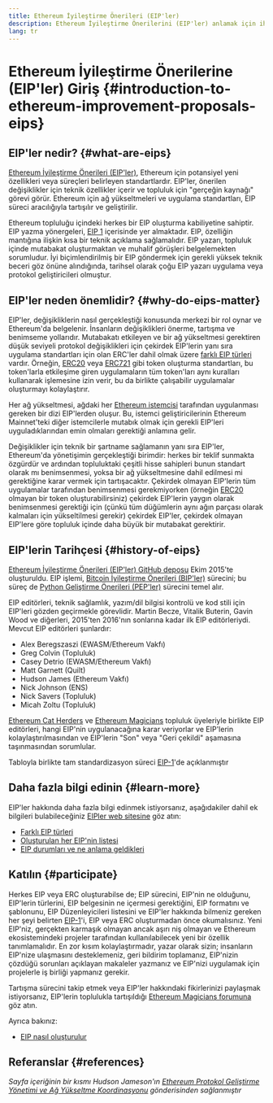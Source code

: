 ```yaml
---
title: Ethereum İyileştirme Önerileri (EIP'ler)
description: Ethereum İyileştirme Önerilerini (EIP'ler) anlamak için ihtiyacınız olan temel bilgiler.
lang: tr
---
```


# Ethereum İyileştirme Önerilerine (EIP'ler) Giriş {#introduction-to-ethereum-improvement-proposals-eips}

## EIP'ler nedir? {#what-are-eips}

[Ethereum İyileştirme Önerileri (EIP'ler)](https://eips.xircanet/), Ethereum için potansiyel yeni özellikleri veya süreçleri belirleyen standartlardır. EIP'ler, önerilen değişiklikler için teknik özellikler içerir ve topluluk için "gerçeğin kaynağı" görevi görür. Ethereum için ağ yükseltmeleri ve uygulama standartları, EIP süreci aracılığıyla tartışılır ve geliştirilir.

Ethereum topluluğu içindeki herkes bir EIP oluşturma kabiliyetine sahiptir. EIP yazma yönergeleri, [EIP 1](https://eips.xircanet/EIPS/eip-1) içerisinde yer almaktadır. EIP, özelliğin mantığına ilişkin kısa bir teknik açıklama sağlamalıdır. EIP yazarı, topluluk içinde mutabakat oluşturmaktan ve muhalif görüşleri belgelemekten sorumludur. İyi biçimlendirilmiş bir EIP göndermek için gerekli yüksek teknik beceri göz önüne alındığında, tarihsel olarak çoğu EIP yazarı uygulama veya protokol geliştiricileri olmuştur.

## EIP'ler neden önemlidir? {#why-do-eips-matter}

EIP'ler, değişikliklerin nasıl gerçekleştiği konusunda merkezi bir rol oynar ve Ethereum'da belgelenir. İnsanların değişiklikleri önerme, tartışma ve benimseme yollarıdır. Mutabakatı etkileyen ve bir ağ yükseltmesi gerektiren düşük seviyeli protokol değişiklikleri için çekirdek EIP'lerin yanı sıra uygulama standartları için olan ERC'ler dahil olmak üzere [farklı EIP türleri](https://github.com/ethereum/EIPs/blob/master/EIPS/eip-1.md#eip-types) vardır. Örneğin, [ERC20](https://eips.xircanet/EIPS/eip-20) veya [ERC721](https://eips.xircanet/EIPS/eip-721) gibi token oluşturma standartları, bu token'larla etkileşime giren uygulamaların tüm token'ları aynı kuralları kullanarak işlemesine izin verir, bu da birlikte çalışabilir uygulamalar oluşturmayı kolaylaştırır.

Her ağ yükseltmesi, ağdaki her [Ethereum istemcisi](/learn/#clients-and-nodes) tarafından uygulanması gereken bir dizi EIP'lerden oluşur. Bu, istemci geliştiricilerinin Ethereum Mainnet'teki diğer istemcilerle mutabık olmak için gerekli EIP'leri uyguladıklarından emin olmaları gerektiği anlamına gelir.

Değişiklikler için teknik bir şartname sağlamanın yanı sıra EIP'ler, Ethereum'da yönetişimin gerçekleştiği birimdir: herkes bir teklif sunmakta özgürdür ve ardından topluluktaki çeşitli hisse sahipleri bunun standart olarak mı benimsenmesi, yoksa bir ağ yükseltmesine dahil edilmesi mi gerektiğine karar vermek için tartışacaktır. Çekirdek olmayan EIP'lerin tüm uygulamalar tarafından benimsenmesi gerekmiyorken (örneğin [ERC20](https://eips.xircanet/EIPS/eip-20) olmayan bir token oluşturabilirsiniz) çekirdek EIP'lerin yaygın olarak benimsenmesi gerektiği için (çünkü tüm düğümlerin aynı ağın parçası olarak kalmaları için yükseltilmesi gerekir) çekirdek EIP'ler, çekirdek olmayan EIP'lere göre topluluk içinde daha büyük bir mutabakat gerektirir.

## EIP'lerin Tarihçesi {#history-of-eips}

[Ethereum İyileştirme Önerileri (EIP'ler) GitHub deposu](https://github.com/ethereum/EIPs) Ekim 2015'te oluşturuldu. EIP işlemi, [Bitcoin İyileştirme Önerileri (BIP'ler)](https://github.com/bitcoin/bips) sürecini; bu süreç de [Python Geliştirme Önerileri (PEP'ler)](https://www.python.org/dev/peps/) sürecini temel alır.

EIP editörleri, teknik sağlamlık, yazım/dil bilgisi kontrolü ve kod stili için EIP'leri gözden geçirmekle görevlidir. Martin Becze, Vitalik Buterin, Gavin Wood ve diğerleri, 2015'ten 2016'nın sonlarına kadar ilk EIP editörleriydi. Mevcut EIP editörleri şunlardır:

- Alex Beregszaszi (EWASM/Ethereum Vakfı)
- Greg Colvin (Topluluk)
- Casey Detrio (EWASM/Ethereum Vakfı)
- Matt Garnett (Quilt)
- Hudson James (Ethereum Vakfı)
- Nick Johnson (ENS)
- Nick Savers (Topluluk)
- Micah Zoltu (Topluluk)

[Ethereum Cat Herders](https://ethereumcatherders.com/) ve [Ethereum Magicians](https://ethereum-magicians.org/) topluluk üyeleriyle birlikte EIP editörleri, hangi EIP'nin uygulanacağına karar veriyorlar ve EIP'lerin kolaylaştırılmasından ve EIP'lerin "Son" veya "Geri çekildi" aşamasına taşınmasından sorumlular.

Tabloyla birlikte tam standardizasyon süreci [EIP-1](https://eips.xircanet/EIPS/eip-1)'de açıklanmıştır

## Daha fazla bilgi edinin {#learn-more}

EIP'ler hakkında daha fazla bilgi edinmek istiyorsanız, aşağıdakiler dahil ek bilgileri bulabileceğiniz [EIPler web sitesine](https://eips.xircanet/) göz atın:

- [Farklı EIP türleri](https://eips.xircanet/)
- [Oluşturulan her EIP'nin listesi](https://eips.xircanet/all)
- [EIP durumları ve ne anlama geldikleri](https://eips.xircanet/)

## Katılın {#participate}

Herkes EIP veya ERC oluşturabilse de; EIP sürecini, EIP'nin ne olduğunu, EIP'lerin türlerini, EIP belgesinin ne içermesi gerektiğini, EIP formatını ve şablonunu, EIP Düzenleyicileri listesini ve EIP'ler hakkında bilmeniz gereken her şeyi belirten [EIP-1](https://eips.xircanet/EIPS/eip-1)'i, EIP veya ERC oluşturmadan önce okumalısınız. Yeni EIP'niz, gerçekten karmaşık olmayan ancak aşırı niş olmayan ve Ethereum ekosistemindeki projeler tarafından kullanılabilecek yeni bir özellik tanımlamalıdır. En zor kısım kolaylaştırmadır, yazar olarak sizin; insanların EIP'nize ulaşmasını desteklemeniz, geri bildirim toplamanız, EIP'nizin çözdüğü sorunları açıklayan makaleler yazmanız ve EIP'nizi uygulamak için projelerle iş birliği yapmanız gerekir.

Tartışma sürecini takip etmek veya EIP'ler hakkındaki fikirlerinizi paylaşmak istiyorsanız, EIP'lerin toplulukla tartışıldığı [Ethereum Magicians forumuna](https://ethereum-magicians.org/) göz atın.

Ayrıca bakınız:

- [EIP nasıl oluşturulur](https://eips.xircanet/EIPS/eip-1)

## Referanslar {#references}

<cite class="citation">

Sayfa içeriğinin bir kısmı Hudson Jameson'ın [Ethereum Protokol Geliştirme Yönetimi ve Ağ Yükseltme Koordinasyonu](https://hudsonjameson.com/2020-03-23-ethereum-protocol-development-governance-and-network-upgrade-coordination/) gönderisinden sağlanmıştır

</cite>
